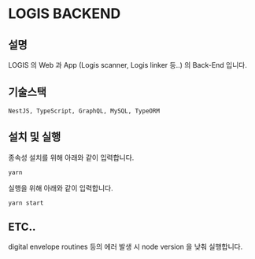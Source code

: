 # LOGIS BACKEND

## 설명
LOGIS 의 Web 과 App (Logis scanner, Logis linker 등..) 의 Back-End 입니다.

## 기술스택
```NestJS, TypeScript, GraphQL, MySQL, TypeORM```

## 설치 및 실행
종속성 설치를 위해 아래와 같이 입력합니다.
```
yarn
```

실행을 위해 아래와 같이 입력합니다.
```
yarn start
```

## ETC..
digital envelope routines 등의 에러 발생 시 node version 을 낮춰 실행합니다.   
